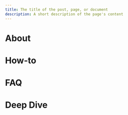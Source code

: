 ```yaml
---
title: The title of the post, page, or document
description: A short description of the page's content
---
```

<!-- The lines above are required by Jekyll to process the .md file -->

# About
<!--
This short blurb provides all the context the user might need to know what the feature is and why they'd use it. If there are particular best practices embedded in the design, we'd explain why they're best practices here.

What advantages does this feature provide in general?
What is unique about this feature in terms of our specific implementation of it in Expensify?
-->

# How-to
<!--
This section covers the most essential information a user needs to operate a feature i.e. what to click on. We’ll go over any action the user might take when configuring or using the feature, starting from configuration and moving to usage.

What options does a user have when configuring this feature?
What options does a user have then interacting with this feature?
What elements of this feature are pay-walled vs. free?
-->

# FAQ
<!--
This section covers the useful but not as vital information, it should capture commonly queried elements which do not organically form part of the About or How-to sections.

- What's idiosyncratic or potentially confusing about this feature?
- Is there anything unique about how this feature relates to billing/activity?
- If this feature is released, are there any common confusions that can't be solved by improvements to the product itself?
- Similarly, if this feature hasn't been released, can you predict and pre-empt any potential confusion?
- Is there any general troubleshooting for this feature?
 - Note: troubleshooting should generally go in the FAQ, but if there is extensive troubleshooting, such as with integrations, that will be housed in a separate page, stored with and linked from the main page for that feature.
-->

# Deep Dive
<!--
This section will be the final nice-to-know section which covers additional Best Practices that apply to niche use-cases, alternate setup configurations, and in-depth details for parts of a feature that do not apply to all users. These will likely only be required for very complex features with high configurability.

- Is the feature multi-layered (contains features within features) and needs further explanation in this section? Example: Managing Domains.
- Does the feature have several different variables that can cause different outcomes for different customers? Example: Billing.
- Does the feature have optional enhancements that can be used in different ways depending on the use case? Example: Category-specifc rules.
-->
